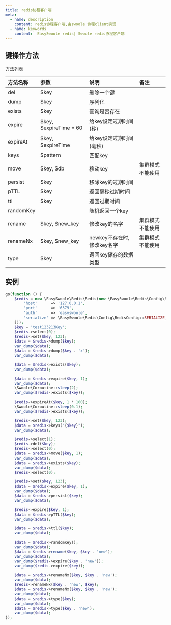 ```yaml
---
title: redis协程客户端
meta:
  - name: description
    content: redis协程客户端,由swoole 协程client实现
  - name: keywords
    content:  EasySwoole redis| Swoole redis协程客户端
---
```

## 键操作方法
方法列表

| 方法名称  | 参数                   | 说明                      | 备注           |
|:----------|:-----------------------|:--------------------------|:---------------|
| del       | $key                   | 删除一个键                 |                |
| dump      | $key                   | 序列化                    |                |
| exists    | $key                   | 查询是否存在               |                |
| expire    | $key, $expireTime = 60 | 给key设定过期时间(秒)      |                |
| expireAt  | $key, $expireTime      | 给key设定过期时间(毫秒)     |                |
| keys      | $pattern               | 匹配key                   |                |
| move      | $key, $db              | 移动key                   | 集群模式不能使用 |
| persist   | $key                   | 移除key的过期时间          |                |
| pTTL      | $key                   | 返回毫秒过期时间           |                |
| ttl       | $key                   | 返回过期时间               |                |
| randomKey |                        | 随机返回一个key            |                 |
| rename    | $key, $new_key         | 修改key的名字              |    集群模式不能使用|
| renameNx  | $key, $new_key         | newkey不存在时,修改key名字 |    集群模式不能使用  |
| type      | $key                   | 返回key储存的数据类型        |                 |


## 实例
```php
go(function () {
    $redis = new \EasySwoole\Redis\Redis(new \EasySwoole\Redis\Config\RedisConfig([
        'host'      => '127.0.0.1',
        'port'      => '6379',
        'auth'      => 'easyswoole',
        'serialize' => \EasySwoole\Redis\Config\RedisConfig::SERIALIZE_NONE
    ]));
    $key = 'test123213Key';
    $redis->select(0);
    $redis->set($key, 123);
    $data = $redis->dump($key);
    var_dump($data);
    $data = $redis->dump($key . 'x');
    var_dump($data);

    $data = $redis->exists($key);
    var_dump($data);

    $data = $redis->expire($key, 1);
    var_dump($data);
    \Swoole\Coroutine::sleep(2);
    var_dump($redis->exists($key));

    $redis->expireAt($key, 1 * 100);
    \Swoole\Coroutine::sleep(0.1);
    var_dump($redis->exists($key));

    $redis->set($key, 123);
    $data = $redis->keys("{$key}");
    var_dump($data);

    $redis->select(1);
    $redis->del($key);
    $redis->select(0);
    $data = $redis->move($key, 1);
    var_dump($data);
    $data = $redis->exists($key);
    var_dump($data);
    $redis->select(0);

    $redis->set($key, 123);
    $data = $redis->expire($key, 1);
    var_dump($data);
    $data = $redis->persist($key);
    var_dump($data);

    $redis->expire($key, 1);
    $data = $redis->pTTL($key);
    var_dump($data);

    $data = $redis->ttl($key);
    var_dump($data);

    $data = $redis->randomKey();
    var_dump($data);
    $data = $redis->rename($key, $key . 'new');
    var_dump($data);
    var_dump($redis->expire($key . 'new'));
    var_dump($redis->expire($key));

    $data = $redis->renameNx($key, $key . 'new');
    var_dump($data);
    $redis->renameNx($key . 'new', $key);
    $data = $redis->renameNx($key, $key . 'new');
    var_dump($data);
    $data = $redis->type($key);
    var_dump($data);
    $data = $redis->type($key . 'new');
    var_dump($data);
});
```